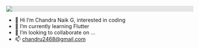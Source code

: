    <img style="display: block;
            -webkit-user-select: none;
            margin: auto;
            background-color: hsl(0, 0%, 90%);
            " src="https://camo.githubusercontent.com/31a2f49c2960bd98e115c536f78f1781d631d2097cbbd73cb006be1aa526246b/68747470733a2f2f692e696d6775722e636f6d2f4136625747466c2e676966">
- 👀 Hi I’m Chandra Naik G, interested in coding
- 🌱 I’m currently learning Flutter
- 💞️ I’m looking to collaborate on ...
- 📫 chandru2468@gmail.com

<!---
Chandru2468/Chandru2468 is a ✨ special ✨ repository because its `README.md` (this file) appears on your GitHub profile.
You can click the Preview link to take a look at your changes.
--->
